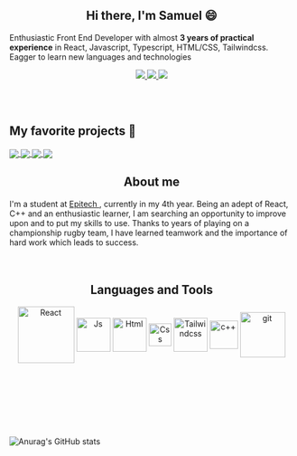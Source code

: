 <p align="center">
 <h2 align="center">Hi there, I'm Samuel 😄</h2>
</p>

Enthusiastic Front End Developer with almost **3 years of practical experience** in React, Javascript, Typescript, HTML/CSS, Tailwindcss. Eagger to learn new languages and technologies
<p align='center'>
<a href="https://a.paddle.com/v2/click/16413/119403?link=1227">
      <img src="https://img.shields.io/badge/Enthusiast%20%E2%86%92-gray.svg?colorA=655BE1&colorB=4F44D6&style=for-the-badge"/>
</a>
<a href="https://a.paddle.com/v2/click/16413/119403?link=1227">
      <img src="https://img.shields.io/badge/Fast WORKER%20%E2%86%92-gray.svg?colorA=61c265&colorB=4CAF50&style=for-the-badge"/>
</a>
<a href="https://a.paddle.com/v2/click/16413/119403?link=1227">
      <img src="https://img.shields.io/badge/Fast LEARNER%20%E2%86%92-gray.svg?colorA=9737e5&colorB=d3346c&style=for-the-badge"/>
</a>
   </p>
<br />
<br />
<p>
 <h2> My favorite projects 🤔</h2>
</p>



<a href="https://github.com/anuraghazra/convoychat">
  
  <img align="center" src="https://github-readme-stats.vercel.app/api/pin/?username=Samuel-POTTER&repo=PrimeVisualizer&theme=dracula" />
</a>
<a href="https://github.com/anuraghazra/github-readme-stats">
  <img align="center" src="https://github-readme-stats.vercel.app/api/pin/?username=Samuel-POTTER&repo=LorentzAttractor&theme=dracula" />
</a>
<a href="https://github.com/anuraghazra/convoychat">
  <img align="center" src="https://github-readme-stats.vercel.app/api/pin/?username=Samuel-POTTER&repo=Crypto2021&theme=dracula" />
</a>
<a href="https://github.com/anuraghazra/convoychat">
  <img align="center" src="https://github-readme-stats.vercel.app/api/pin/?username=Samuel-POTTER&repo=Safthon&theme=dracula" />
</a>


<p align="center">
 <h2 align="center">About me</h2>
</p>
<span>I'm a student at 
<a href="https://www.epitech.eu/">Epitech </a>
, currently in my 4th year. Being an adept of React, C++ and an enthusiastic learner, I am searching an opportunity to improve upon and to put my skills to use. Thanks to years of playing on a championship rugby team, I have learned teamwork and the importance of hard work which leads to success.

<br />
<br />
<br />

<p align="center">
 <h2 align="center">Languages and Tools</h2>
</p>
<p align='center'>
<img  align="center" alt="React" width="100px" src="https://upload.wikimedia.org/wikipedia/commons/thumb/a/a7/React-icon.svg/1280px-React-icon.svg.png" />
<img align="center" alt="Js" width="60px" src="https://upload.wikimedia.org/wikipedia/commons/thumb/6/6a/JavaScript-logo.png/600px-JavaScript-logo.png" />
<img align="center" alt="Html" width="60px" src="https://upload.wikimedia.org/wikipedia/commons/thumb/6/61/HTML5_logo_and_wordmark.svg/1024px-HTML5_logo_and_wordmark.svg.png" />
<img align="center" alt="Css" width="40px" src="https://upload.wikimedia.org/wikipedia/commons/thumb/d/d5/CSS3_logo_and_wordmark.svg/1200px-CSS3_logo_and_wordmark.svg.png" />
<img align="center" alt="Tailwindcss" width="60px" src="https://upload.wikimedia.org/wikipedia/commons/thumb/d/d5/Tailwind_CSS_Logo.svg/1024px-Tailwind_CSS_Logo.svg.png" />
<img align="center" alt="c++" width="50px" src="https://upload.wikimedia.org/wikipedia/commons/thumb/1/18/ISO_C%2B%2B_Logo.svg/1822px-ISO_C%2B%2B_Logo.svg.png" />
<img align="center" alt="git" width="80px" src="https://upload.wikimedia.org/wikipedia/commons/thumb/e/e0/Git-logo.svg/1280px-Git-logo.svg.png" />
</p>

<br />
<br />
<br />
<br />
<br />
<br />


![Anurag's GitHub stats](https://github-readme-stats.vercel.app/api?username=Samuel-POTTER&count_private=true&hide=prs&show_icons=true&theme=dracula)

